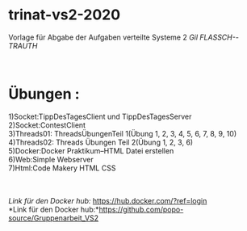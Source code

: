 # trinat-vs2-2020

Vorlage für Abgabe der Aufgaben verteilte Systeme 2 _Gil FLASSCH--TRAUTH_

<br>


<h1> Übungen :</h1>
1)Socket:TippDesTagesClient und TippDesTagesServer<br>
2)Socket:ContestClient<br>
3)Threads01: ThreadsÜbungenTeil 1(Übung 1, 2, 3, 4, 5, 6, 7, 8, 9, 10)<br>
4)Threads02: Threads Übungen Teil 2(Übung 1, 2, 3, 6)<br>
5)Docker:Docker Praktikum–HTML Datei erstellen <br>
6)Web:Simple Webserver<br>
7)Html:Code Makery HTML CSS<br>

<br/><br/>
*Link für den Docker hub:* https://hub.docker.com/?ref=login
<br>
*Link für den Docker hub:*https://github.com/popo-source/Gruppenarbeit_VS2
